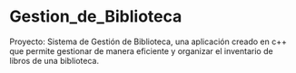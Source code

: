 # Gestion_de_Biblioteca
Proyecto: Sistema de Gestión de Biblioteca, una aplicación creado en c++ que permite gestionar de manera eficiente y organizar el inventario de libros de una biblioteca.
